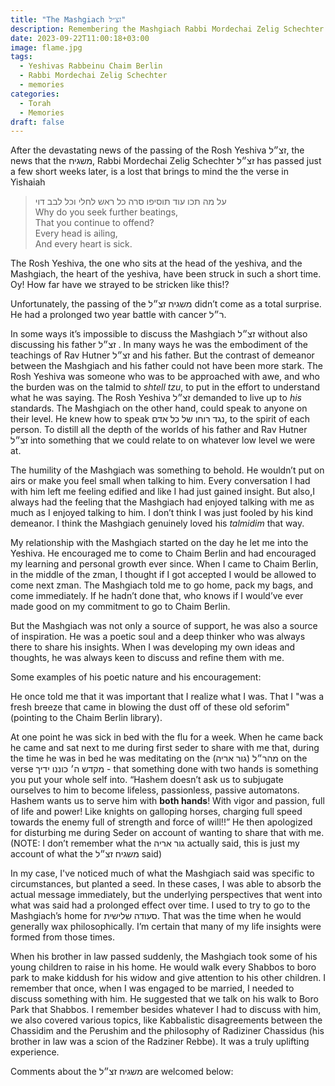 ```yaml
---
title: "The Mashgiach זצ״ל"
description: Remembering the Mashgiach Rabbi Mordechai Zelig Schechter זצ״ל
date: 2023-09-22T11:00:18+03:00
image: flame.jpg
tags:
  - Yeshivas Rabbeinu Chaim Berlin
  - Rabbi Mordechai Zelig Schechter
  - memories
categories:
  - Torah
  - Memories
draft: false
---
```


After the devastating news of the passing of the Rosh Yeshiva זצ״ל, the news that the משגיח, Rabbi Mordechai Zelig Schechter זצ״ל has passed just a few short weeks later, is a lost that brings to mind the the verse in Yishaiah

> על מה תכו עוד תוסיפו סרה כל ראש לחלי וכל לבב דוי\
> Why do you seek further beatings, \
> That you continue to offend? \
> Every head is ailing, \
> And every heart is sick.

The Rosh Yeshiva, the one who sits at the head of the yeshiva, and the Mashgiach, the heart of the yeshiva, have been struck in such a short time. Oy! How far have we strayed to be stricken like this!?

Unfortunately, the passing of the משגיח זצ״ל didn’t come as a total surprise. He had a prolonged two year battle with cancer ר״ל.

In some ways it’s impossible to discuss the Mashgiach זצ״ל without also discussing his father זצ״ל . In many ways he was the embodiment of the teachings of Rav Hutner זצ״ל and his father. But the contrast of demeanor between the Mashgiach and his father could not have been more stark. The Rosh Yeshiva was someone who was to be approached with awe, and who the burden was on the talmid to _shtell tzu_, to put in the effort to understand what he was saying. The Rosh Yeshiva זצ״ל demanded to live up to _his_ standards. The Mashgiach on the other hand, could speak to anyone on their level. He knew how to speak נגד רוחו של כל אדם, to the spirit of each person. To distill all the depth of the worlds of his father and Rav Hutner זצ״ל into something that we could relate to on whatever low level we were at.

The humility of the Mashgiach was something to behold. He wouldn’t put on airs or make you feel small when talking to him. Every conversation I had with him left me feeling edified and like I had just gained insight. But also,I always had the feeling that the Mashgiach had enjoyed talking with me as much as I enjoyed talking to him. I don’t think I was just fooled by his kind demeanor. I think the Mashgiach genuinely loved his _talmidim_ that way.

My relationship with the Mashgiach started on the day he let me into the Yeshiva. He encouraged me to come to Chaim Berlin and had encouraged my learning and personal growth ever since. When I came to Chaim Berlin, in the middle of the zman, I thought if I got accepted I would be allowed to come next zman. The Mashgiach told me to go home, pack my bags, and come immediately. If he hadn’t done that, who knows if I would’ve ever made good on my commitment to go to Chaim Berlin.

But the Mashgiach was not only a source of support, he was also a source of inspiration. He was a poetic soul and a deep thinker who was always there to share his insights. When I was developing my own ideas and thoughts, he was always keen to discuss and refine them with me.

Some examples of his poetic nature and his encouragement:

He once told me that it was important that I realize what I was. That I "was a fresh breeze that came in blowing the dust off of these old seforim" (pointing to the Chaim Berlin library).

At one point he was sick in bed with the flu for a week. When he came back he came and sat next to me during first seder to share with me that, during the time he was in bed he was meditating on the מהר״ל (גור אריה) on the verse מקדש ה׳ כוננו ידיך - that something done with two hands is something you put your whole self into. “Hashem doesn’t ask us to subjugate ourselves to him to become lifeless, passionless, passive automatons. Hashem wants us to serve him with **both hands**! With vigor and passion, full of life and power! Like knights on galloping horses, charging full speed towards the enemy full of strength and force of will!!” He then apologized for disturbing me during Seder on account of wanting to share that with me. (NOTE: I don’t remember what the גור אריה actually said, this is just my account of what the משגיח זצ״ל said)

In my case, I've noticed much of what the Mashgiach said was specific to circumstances, but planted a seed. In these cases, I was able to absorb the actual message immediately, but the underlying perspectives that went into what was said had a prolonged effect over time. I used to try to go to the Mashgiach’s home for סעודה שלישית. That was the time when he would generally wax philosophically. I’m certain that many of my life insights were formed from those times.

When his brother in law passed suddenly, the Mashgiach took some of his young children to raise in his home. He would walk every Shabbos to boro park to make kiddush for his widow and give attention to his other children. I remember that once, when I was engaged to be married, I needed to discuss something with him. He suggested that we talk on his walk to Boro Park that Shabbos. I remember besides whatever I had to discuss with him, we also covered various topics, like Kabbalistic disagreements between the Chassidim and the Perushim and the philosophy of Radiziner Chassidus (his brother in law was a scion of the Radziner Rebbe). It was a truly uplifting experience.

Comments about the משגיח זצ״ל are welcomed below:
